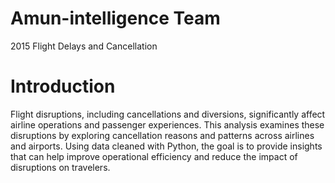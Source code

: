 # Amun-intelligence Team 
2015 Flight Delays and Cancellation
# Introduction
Flight disruptions, including cancellations and 
diversions, significantly affect airline operations and 
passenger experiences. This analysis examines these 
disruptions by exploring cancellation reasons and 
patterns across airlines and airports. Using data 
cleaned with Python, the goal is to provide insights 
that can help improve operational efficiency and 
reduce the impact of disruptions on travelers. 
